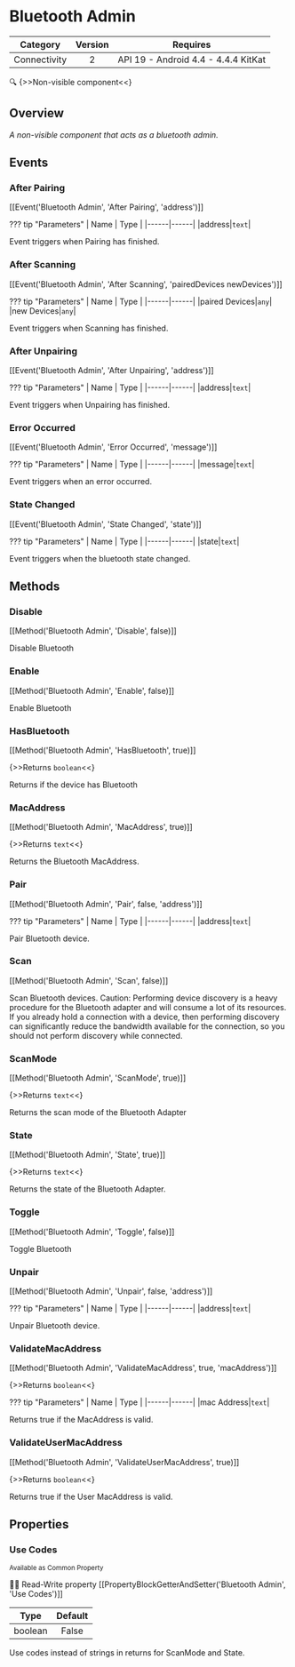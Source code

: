 # Bluetooth Admin

| Category | Version | Requires |
|:--------:|:-------:|:--------:|
|Connectivity|2|API 19 - Android 4.4 - 4.4.4 KitKat|

:mag: {>>Non-visible component<<}

## Overview

_A non-visible component that acts as a bluetooth admin._

## Events

### After Pairing

[[Event('Bluetooth Admin', 'After Pairing', 'address')]]

??? tip "Parameters"
    | Name | Type |
    |------|------|
    |address|`text`|


Event triggers when Pairing has finished.

### After Scanning

[[Event('Bluetooth Admin', 'After Scanning', 'pairedDevices newDevices')]]

??? tip "Parameters"
    | Name | Type |
    |------|------|
    |paired Devices|`any`|
    |new Devices|`any`|


Event triggers when Scanning has finished.

### After Unpairing

[[Event('Bluetooth Admin', 'After Unpairing', 'address')]]

??? tip "Parameters"
    | Name | Type |
    |------|------|
    |address|`text`|


Event triggers when Unpairing has finished.

### Error Occurred

[[Event('Bluetooth Admin', 'Error Occurred', 'message')]]

??? tip "Parameters"
    | Name | Type |
    |------|------|
    |message|`text`|


Event triggers when an error occurred.

### State Changed

[[Event('Bluetooth Admin', 'State Changed', 'state')]]

??? tip "Parameters"
    | Name | Type |
    |------|------|
    |state|`text`|


Event triggers when the bluetooth state changed.

## Methods

### Disable

[[Method('Bluetooth Admin', 'Disable', false)]]

Disable Bluetooth

### Enable

[[Method('Bluetooth Admin', 'Enable', false)]]

Enable Bluetooth

### HasBluetooth

[[Method('Bluetooth Admin', 'HasBluetooth', true)]]

{>>Returns `boolean`<<}

Returns if the device has Bluetooth

### MacAddress

[[Method('Bluetooth Admin', 'MacAddress', true)]]

{>>Returns `text`<<}

Returns the Bluetooth MacAddress.

### Pair

[[Method('Bluetooth Admin', 'Pair', false, 'address')]]

??? tip "Parameters"
    | Name | Type |
    |------|------|
    |address|`text`|


Pair Bluetooth device.

### Scan

[[Method('Bluetooth Admin', 'Scan', false)]]

Scan Bluetooth devices. Caution: Performing device discovery is a heavy procedure for the Bluetooth adapter and will consume a lot of its resources. If you already hold a connection with a device, then performing discovery can significantly reduce the bandwidth available for the connection, so you should not perform discovery while connected.

### ScanMode

[[Method('Bluetooth Admin', 'ScanMode', true)]]

{>>Returns `text`<<}

Returns the scan mode of the Bluetooth Adapter

### State

[[Method('Bluetooth Admin', 'State', true)]]

{>>Returns `text`<<}

Returns the state of the Bluetooth Adapter.

### Toggle

[[Method('Bluetooth Admin', 'Toggle', false)]]

Toggle Bluetooth

### Unpair

[[Method('Bluetooth Admin', 'Unpair', false, 'address')]]

??? tip "Parameters"
    | Name | Type |
    |------|------|
    |address|`text`|


Unpair Bluetooth device.

### ValidateMacAddress

[[Method('Bluetooth Admin', 'ValidateMacAddress', true, 'macAddress')]]

{>>Returns `boolean`<<}

??? tip "Parameters"
    | Name | Type |
    |------|------|
    |mac Address|`text`|


Returns true if the MacAddress is valid.

### ValidateUserMacAddress

[[Method('Bluetooth Admin', 'ValidateUserMacAddress', true)]]

{>>Returns `boolean`<<}

Returns true if the User MacAddress is valid.

## Properties

### Use Codes

<small>Available as Common Property</small>

:eyes::pencil: Read-Write property
[[PropertyBlockGetterAndSetter('Bluetooth Admin', 'Use Codes')]]

| Type | Default |
|:----:|:-------:|
|boolean|False|

Use codes instead of strings in returns for ScanMode and State.